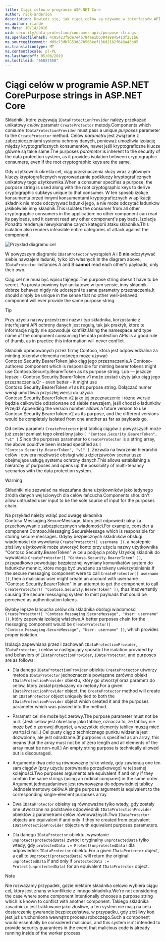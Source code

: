 ```yaml
---
title: Ciągi celów w programie ASP.NET Core
author: rick-anderson
description: Dowiedz się, jak ciągi celów są używane w interfejsów API do ochrony danych usługi ASP.NET Core.
ms.author: riande
ms.date: 10/14/2016
uid: security/data-protection/consumer-apis/purpose-strings
ms.openlocfilehash: 4c85423f8de7e4b784ae1bb304a884541df251b6
ms.sourcegitcommit: dd9c73db7853d87b566eef136d2162f648a43b85
ms.translationtype: MT
ms.contentlocale: pl-PL
ms.lasthandoff: 05/06/2019
ms.locfileid: "65087550"
---
```

# <a name="purpose-strings-in-aspnet-core"></a><span data-ttu-id="0fe23-103">Ciągi celów w programie ASP.NET Core</span><span class="sxs-lookup"><span data-stu-id="0fe23-103">Purpose strings in ASP.NET Core</span></span>

<a name="data-protection-consumer-apis-purposes"></a>

<span data-ttu-id="0fe23-104">Składniki, które zużywają `IDataProtectionProvider` należy przekazać unikatowy *celów* parametr `CreateProtector` metody.</span><span class="sxs-lookup"><span data-stu-id="0fe23-104">Components which consume `IDataProtectionProvider` must pass a unique *purposes* parameter to the `CreateProtector` method.</span></span> <span data-ttu-id="0fe23-105">Celów *parametru* jest związane z zabezpieczeniami systemu ochrony danych, ponieważ umożliwia izolację między kryptograficznych konsumentów, nawet jeśli kryptograficzne klucze główne są takie same.</span><span class="sxs-lookup"><span data-stu-id="0fe23-105">The purposes *parameter* is inherent to the security of the data protection system, as it provides isolation between cryptographic consumers, even if the root cryptographic keys are the same.</span></span>

<span data-ttu-id="0fe23-106">Gdy użytkownik określa cel, ciąg przeznaczenia służy wraz z głównym kluczy kryptograficznych wyprowadzanie podkluczy kryptograficznych unikatowy tego użytkownika.</span><span class="sxs-lookup"><span data-stu-id="0fe23-106">When a consumer specifies a purpose, the purpose string is used along with the root cryptographic keys to derive cryptographic subkeys unique to that consumer.</span></span> <span data-ttu-id="0fe23-107">W ten sposób izoluje konsumenta przed innymi konsumentami kryptograficznych w aplikacji: składnik nie może odczytywać ładunki jego, a nie może odczytać ładunków jakikolwiek inny składnik.</span><span class="sxs-lookup"><span data-stu-id="0fe23-107">This isolates the consumer from all other cryptographic consumers in the application: no other component can read its payloads, and it cannot read any other component's payloads.</span></span> <span data-ttu-id="0fe23-108">Izolacja Ponadto renderuje niewykonalne całych kategorii ataku składnika.</span><span class="sxs-lookup"><span data-stu-id="0fe23-108">This isolation also renders infeasible entire categories of attack against the component.</span></span>

![Przykład diagramu cel](purpose-strings/_static/purposes.png)

<span data-ttu-id="0fe23-110">W powyższym diagramie `IDataProtector` wystąpień A i B **nie** odczytywać siebie nawzajem ładunki, tylko ich własnych.</span><span class="sxs-lookup"><span data-stu-id="0fe23-110">In the diagram above, `IDataProtector` instances A and B **cannot** read each other's payloads, only their own.</span></span>

<span data-ttu-id="0fe23-111">Ciąg cel nie musi być wpisu tajnego.</span><span class="sxs-lookup"><span data-stu-id="0fe23-111">The purpose string doesn't have to be secret.</span></span> <span data-ttu-id="0fe23-112">Po prostu powinny być unikatowe w tym sensie, inny składnik dobrze behaved nigdy nie udostępni te same parametry przeznaczenia.</span><span class="sxs-lookup"><span data-stu-id="0fe23-112">It should simply be unique in the sense that no other well-behaved component will ever provide the same purpose string.</span></span>

>[!TIP]
> <span data-ttu-id="0fe23-113">Przy użyciu nazwy przestrzeni nazw i typ składnika, korzystanie z interfejsami API ochrony danych jest regułą, tak jak praktyk, które te informacje nigdy nie spowoduje konflikt.</span><span class="sxs-lookup"><span data-stu-id="0fe23-113">Using the namespace and type name of the component consuming the data protection APIs is a good rule of thumb, as in practice this information will never conflict.</span></span>
>
><span data-ttu-id="0fe23-114">Składnik opracowanych przez firmę Contoso, która jest odpowiedzialna za minting tokenów elementu nośnego może używać Contoso.Security.BearerToken jako ciąg jego przeznaczenia.</span><span class="sxs-lookup"><span data-stu-id="0fe23-114">A Contoso-authored component which is responsible for minting bearer tokens might use Contoso.Security.BearerToken as its purpose string.</span></span> <span data-ttu-id="0fe23-115">Lub — jeszcze lepsze - Contoso.Security.BearerToken.v1 może zostać użyty jako ciąg jego przeznaczenia.</span><span class="sxs-lookup"><span data-stu-id="0fe23-115">Or - even better - it might use Contoso.Security.BearerToken.v1 as its purpose string.</span></span> <span data-ttu-id="0fe23-116">Dołączać numer wersji umożliwia przyszłej wersji do użycia Contoso.Security.BearerToken.v2 jako jej przeznaczenie i różne wersje będzie całkowicie odizolowane od siebie nawzajem, jeśli chodzi o ładunków Przejdź.</span><span class="sxs-lookup"><span data-stu-id="0fe23-116">Appending the version number allows a future version to use Contoso.Security.BearerToken.v2 as its purpose, and the different versions would be completely isolated from one another as far as payloads go.</span></span>

<span data-ttu-id="0fe23-117">Od celów parametr `CreateProtector` jest tablicą ciągów z powyższych może już został zamiast tego określony jako `[ "Contoso.Security.BearerToken", "v1" ]`.</span><span class="sxs-lookup"><span data-stu-id="0fe23-117">Since the purposes parameter to `CreateProtector` is a string array, the above could've been instead specified as `[ "Contoso.Security.BearerToken", "v1" ]`.</span></span> <span data-ttu-id="0fe23-118">Zezwala na tworzenie hierarchii celów i otwiera możliwość obsługi wielu dzierżawców scenariusze obejmujące usługę systemu ochrony danych.</span><span class="sxs-lookup"><span data-stu-id="0fe23-118">This allows establishing a hierarchy of purposes and opens up the possibility of multi-tenancy scenarios with the data protection system.</span></span>

<a name="data-protection-contoso-purpose"></a>

>[!WARNING]
> <span data-ttu-id="0fe23-119">Składniki nie zezwalać na niezaufane dane użytkowników jako jedynego źródła danych wejściowych dla celów łańcucha.</span><span class="sxs-lookup"><span data-stu-id="0fe23-119">Components shouldn't allow untrusted user input to be the sole source of input for the purposes chain.</span></span>
>
><span data-ttu-id="0fe23-120">Na przykład należy wziąć pod uwagę składnika Contoso.Messaging.SecureMessage, który jest odpowiedzialny za przechowywanie zabezpieczonych wiadomości.</span><span class="sxs-lookup"><span data-stu-id="0fe23-120">For example, consider a component Contoso.Messaging.SecureMessage which is responsible for storing secure messages.</span></span> <span data-ttu-id="0fe23-121">Gdyby bezpiecznych składników obsługi wiadomości do wywołania `CreateProtector([ username ])`, a następnie złośliwy użytkownik może utworzyć konto przy użyciu nazwy użytkownika "Contoso.Security.BearerToken" w celu podjęcia próby Uzyskaj składnik do wywołania `CreateProtector([ "Contoso.Security.BearerToken" ])`, przypadkowo powodując bezpiecznej wymiany komunikatów system do ładunków mennic, które mogą być uważane za tokeny uwierzytelniania.</span><span class="sxs-lookup"><span data-stu-id="0fe23-121">If the secure messaging component were to call `CreateProtector([ username ])`, then a malicious user might create an account with username "Contoso.Security.BearerToken" in an attempt to get the component to call `CreateProtector([ "Contoso.Security.BearerToken" ])`, thus inadvertently causing the secure messaging system to mint payloads that could be perceived as authentication tokens.</span></span>
>
><span data-ttu-id="0fe23-122">Byłoby lepsze łańcucha celów dla składnika obsługi wiadomości `CreateProtector([ "Contoso.Messaging.SecureMessage", "User: username" ])`, który zapewnia izolację właściwe.</span><span class="sxs-lookup"><span data-stu-id="0fe23-122">A better purposes chain for the messaging component would be `CreateProtector([ "Contoso.Messaging.SecureMessage", "User: username" ])`, which provides proper isolation.</span></span>

<span data-ttu-id="0fe23-123">Izolacja zapewniana przez i zachowań `IDataProtectionProvider`, `IDataProtector`, i celów w następujący sposób:</span><span class="sxs-lookup"><span data-stu-id="0fe23-123">The isolation provided by and behaviors of `IDataProtectionProvider`, `IDataProtector`, and purposes are as follows:</span></span>

* <span data-ttu-id="0fe23-124">Dla danego `IDataProtectionProvider` obiektu `CreateProtector` utworzy metoda `IDataProtector` jednoznacznie powiązane zarówno obiekt `IDataProtectionProvider` obiektu, który go utworzył oraz parametr do celów, który został przekazany do metody.</span><span class="sxs-lookup"><span data-stu-id="0fe23-124">For a given `IDataProtectionProvider` object, the `CreateProtector` method will create an `IDataProtector` object uniquely tied to both the `IDataProtectionProvider` object which created it and the purposes parameter which was passed into the method.</span></span>

* <span data-ttu-id="0fe23-125">Parametr cel nie może być zerowy.</span><span class="sxs-lookup"><span data-stu-id="0fe23-125">The purpose parameter must not be null.</span></span> <span data-ttu-id="0fe23-126">(Jeśli celów jest określony jako tablicę, oznacza to, że tablicy nie może być o zerowej długości, a wszystkie elementy tablicy muszą mieć wartości null.) Cel pusty ciąg z technicznego punktu widzenia jest dozwolone, ale jest odradzane.</span><span class="sxs-lookup"><span data-stu-id="0fe23-126">(If purposes is specified as an array, this means that the array must not be of zero length and all elements of the array must be non-null.) An empty string purpose is technically allowed but is discouraged.</span></span>

* <span data-ttu-id="0fe23-127">Argumenty dwa cele są równoważne tylko wtedy, gdy zawierają one ten sam ciągów (przy użyciu porównania porządkowego) w tej samej kolejności.</span><span class="sxs-lookup"><span data-stu-id="0fe23-127">Two purposes arguments are equivalent if and only if they contain the same strings (using an ordinal comparer) in the same order.</span></span> <span data-ttu-id="0fe23-128">Argument jednozadaniowe jest równoważna do odpowiedniej tablicy Jednoelementowy celów.</span><span class="sxs-lookup"><span data-stu-id="0fe23-128">A single purpose argument is equivalent to the corresponding single-element purposes array.</span></span>

* <span data-ttu-id="0fe23-129">Dwa `IDataProtector` obiekty są równoważne tylko wtedy, gdy zostały one utworzone na podstawie odpowiednik `IDataProtectionProvider` obiektów z parametrami celów równoważnych.</span><span class="sxs-lookup"><span data-stu-id="0fe23-129">Two `IDataProtector` objects are equivalent if and only if they're created from equivalent `IDataProtectionProvider` objects with equivalent purposes parameters.</span></span>

* <span data-ttu-id="0fe23-130">Dla danego `IDataProtector` obiektu, wywołanie `Unprotect(protectedData)` zwróci oryginalny `unprotectedData` tylko wtedy, gdy `protectedData := Protect(unprotectedData)` dla odpowiednik `IDataProtector` obiektu.</span><span class="sxs-lookup"><span data-stu-id="0fe23-130">For a given `IDataProtector` object, a call to `Unprotect(protectedData)` will return the original `unprotectedData` if and only if `protectedData := Protect(unprotectedData)` for an equivalent `IDataProtector` object.</span></span>

> [!NOTE]
> <span data-ttu-id="0fe23-131">Nie rozważamy przypadek, gdzie niektóre składnika celowo wybiera ciągu cel, który jest znany w konflikcie z innego składnika.</span><span class="sxs-lookup"><span data-stu-id="0fe23-131">We're not considering the case where some component intentionally chooses a purpose string which is known to conflict with another component.</span></span> <span data-ttu-id="0fe23-132">Takiego składnika zasadniczo jest traktowane jako złośliwe, a ten system nie mają na celu dostarczenie gwarancje bezpieczeństwa, w przypadku, gdy złośliwy kod jest już uruchomiona wewnątrz procesu roboczego.</span><span class="sxs-lookup"><span data-stu-id="0fe23-132">Such a component would essentially be considered malicious, and this system isn't intended to provide security guarantees in the event that malicious code is already running inside of the worker process.</span></span>
